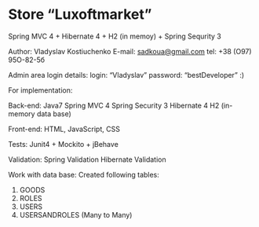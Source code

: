 # Store “Luxoftmarket”

Spring MVC 4 + Hibernate 4 + H2 (in memoy) + Spring Sequrity 3

Author: Vladyslav Kostiuchenko
E-mail: sadkoua@gmail.com
tel: +38 (O97) 95O-82-5б

Admin area login details:
login: “Vladyslav”
password: “bestDeveloper” :)

For implementation:

Back-end:
Java7
Spring MVC 4
Spring Security 3
Hibernate 4
H2 (in-memory data base)

Front-end:
HTML, JavaScript, CSS

Tests:
Junit4 + Mockito + jBehave 

Validation:
Spring Validation
Hibernate Validation

Work with data base:
Created following tables:
1. GOODS
2. ROLES
3. USERS
4. USERSANDROLES (Many to Many)
